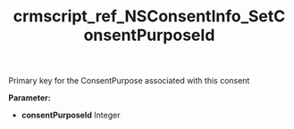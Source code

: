 ﻿---
title: crmscript_ref_NSConsentInfo_SetConsentPurposeId
description: NSConsentInfo.SetConsentPurposeId(Integer consentPurposeId)
intellisense: NSConsentInfo.SetConsentPurposeId
keywords: NSConsentInfo, GetConsentPurposeId
so.topic: reference
---

Primary key for the ConsentPurpose associated with this consent

**Parameter:** 
 - **consentPurposeId** Integer

